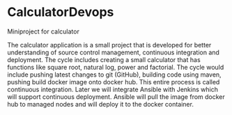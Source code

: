 # CalculatorDevops
Miniproject for calculator

The calculator application is a small project that is developed for better
understanding of source control management, continuous integration and
deployment. The cycle includes creating a small calculator that has functions like
square root, natural log, power and factorial.
The cycle would include pushing latest changes to git (GitHub), building code using
maven, pushing build docker image onto docker hub. This entire process is called
continuous integration.
Later we will integrate Ansible with Jenkins which will support continuous
deployment.
Ansible will pull the image from docker hub to managed nodes and will deploy it
to the docker container.
